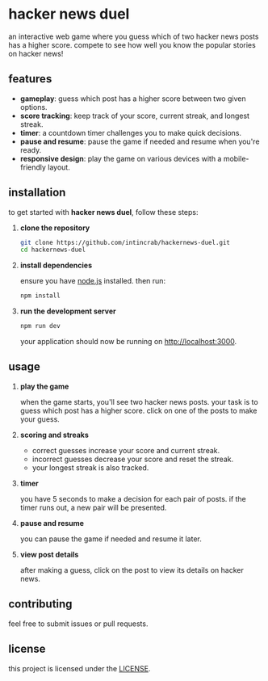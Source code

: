# hacker news duel

an interactive web game where you guess which of two hacker news posts has a higher score. compete to see how well you know the popular stories on hacker news!

## features

- **gameplay**: guess which post has a higher score between two given options.
- **score tracking**: keep track of your score, current streak, and longest streak.
- **timer**: a countdown timer challenges you to make quick decisions.
- **pause and resume**: pause the game if needed and resume when you're ready.
- **responsive design**: play the game on various devices with a mobile-friendly layout.

## installation

to get started with **hacker news duel**, follow these steps:

1. **clone the repository**

   ```bash
   git clone https://github.com/intincrab/hackernews-duel.git
   cd hackernews-duel
   ```

2. **install dependencies**

   ensure you have [node.js](https://nodejs.org/) installed. then run:

   ```bash
   npm install
   ```

3. **run the development server**

   ```bash
   npm run dev
   ```

   your application should now be running on [http://localhost:3000](http://localhost:3000).

## usage

1. **play the game**

   when the game starts, you'll see two hacker news posts. your task is to guess which post has a higher score. click on one of the posts to make your guess.

2. **scoring and streaks**

   - correct guesses increase your score and current streak.
   - incorrect guesses decrease your score and reset the streak.
   - your longest streak is also tracked.

3. **timer**

   you have 5 seconds to make a decision for each pair of posts. if the timer runs out, a new pair will be presented.

4. **pause and resume**

   you can pause the game if needed and resume it later.

5. **view post details**

   after making a guess, click on the post to view its details on hacker news.

## contributing

feel free to submit issues or pull requests.

## license

this project is licensed under the [LICENSE](LICENSE).
